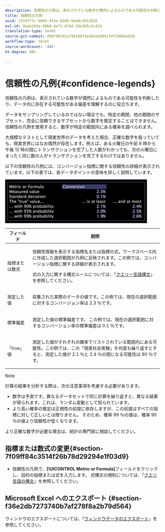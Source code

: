 ```yaml
---
description: 信頼性の凡例は、表示されている数字が偶然によるものである可能性を判断したり、データ内に存在する可能性がある偏差を理解するのに役立ちます。
title: 信頼性の凡例
uuid: 2559ff7c-6060-4fee-b509-9ae0c3912016
exl-id: 9aab169a-98b8-4e71-b74d-28e385c5c424
translation-type: tm+mt
source-git-commit: d9df90242ef96188f4e4b5e6d04cfef196b0a628
workflow-type: tm+mt
source-wordcount: '445'
ht-degree: 88%

---
```


# 信頼性の凡例{#confidence-legends}

信頼性の凡例は、表示されている数字が偶然によるものである可能性を判断したり、データ内に存在する可能性がある偏差を理解するのに役立ちます。

データをサンプリングしているのではない場合でも、特定の期間、他の期間のサブセット、完全に信頼できるサブセットから数字を推定することはできません。信頼性の凡例を使用すると、数字が特定の範囲内にある確率を調べられます。

大規模なテストとして現実世界のデータを考えた場合、正確な数字を扱っていても、現実世界にはなお偶然が存在します。例えば、ある火曜日の午前 8 時から午後 12 時の間にトランザクションを完了した人数がわかっても、次の火曜日にまったく同じ数の人がトランザクションを完了するわけではありません。

以下の信頼性の凡例には、コンバージョン指標に関する信頼性の詳細が表示されています。以下の表では、各データポイントの意味を詳しく説明しています。

![](assets/lgd_ConfidenceLegend.png)

<table id="table_387F22C7EF4E4DE9AD810D3D9204676F"> 
 <thead> 
  <tr> 
   <th colname="col1" class="entry"> フィールド </th> 
   <th colname="col2" class="entry"> 説明 </th> 
  </tr> 
 </thead>
 <tbody> 
  <tr> 
   <td colname="col1"> <p>指標または数式 </p> </td> 
   <td colname="col2"> <p>信頼性情報を表示する指標名または指標の式。ワークスペース内に作成した選択範囲が凡例に反映されます。この例では、コンバージョン指標に関する詳細が表示されます。 </p> <p>式の入力に関する構文ルールについては、「<a href="../../../../home/c-get-started/c-qry-lang-syntx/c-qry-lang-syntx.md#concept-15d1d3f5164a47d49468c5acb7299d9f">クエリー言語構文</a>」を参照してください。  </p> </td> 
  </tr> 
  <tr> 
   <td colname="col1"> <p>測定した値 </p> </td> 
   <td colname="col2"> <p>収集された実際のデータの値です。この例では、現在の選択範囲に対するコンバージョン率は 2.3 ％です。 </p> </td> 
  </tr> 
  <tr> 
   <td colname="col1"> <p>標準偏差 </p> </td> 
   <td colname="col2"> <p>測定した値の標準偏差です。 この例では、現在の選択範囲に対するコンバージョン率の標準偏差は 0.1 ％です。 </p> </td> 
  </tr> 
  <tr> 
   <td colname="col1"> <p>「true」値 </p> </td> 
   <td colname="col2"> <p>測定した値がそれぞれの確率でリストされている範囲内にある可能性。この例では、この「現実社会実験」を何度も繰り返すとすると、測定した値が 2.1 ％と 2.4 ％の間になる可能性は 90 ％です。 </p> </td> 
  </tr> 
 </tbody> 
</table>

>[!NOTE]
>
>計算の結果を分析する際は、次の注意事項を考慮する必要があります。
>* 数字は予測です。異なるデータセットで同じ計算を繰り返すと、異なる結果が得られます。これは、ランダム変動として知られています。
>* より高い確率の推定は正規性の前提に依存しますが、この前提はすべての指標に対して正しいとは限りません。 そのため、確率 99 ％の値は、確率 90 ％の値より信頼性が低くなります。

>
>
より正確な数字が必要な場合は、統計の専門家に相談してください。

## 指標または数式の変更{#section-7f09ff84c3514f26b78d29294e1f03d9}

* 信頼性の凡例で、**[!UICONTROL Metric or Formula]**&#x200B;フィールドをクリックし、目的の指標または式を入力します。 式構文の規則については、「[クエリ言語の構文](../../../../home/c-get-started/c-qry-lang-syntx/c-qry-lang-syntx.md#concept-15d1d3f5164a47d49468c5acb7299d9f)」を参照してください。

## Microsoft Excel へのエクスポート {#section-f36e2db7273740b7af278f8a2b79d564}

ウィンドウのエクスポートについては、「[ウィンドウデータのエクスポート](../../../../home/c-get-started/c-wk-win-wksp/c-exp-win-data.md#concept-8df61d64ed434cc5a499023c44197349)」を参照してください。
